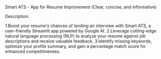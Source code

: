 Smart ATS -  App for Resume Improvement (Clear, concise, and informative)

Description:

1.Boost your resume's chances of landing an interview with Smart ATS, a user-friendly Streamlit app powered by Google AI.
2.Leverage cutting-edge natural language processing (NLP) to analyze your resume against job descriptions and receive valuable feedback.
3.Identify missing keywords, optimize your profile summary, and gain a percentage match score for enhanced competitiveness.